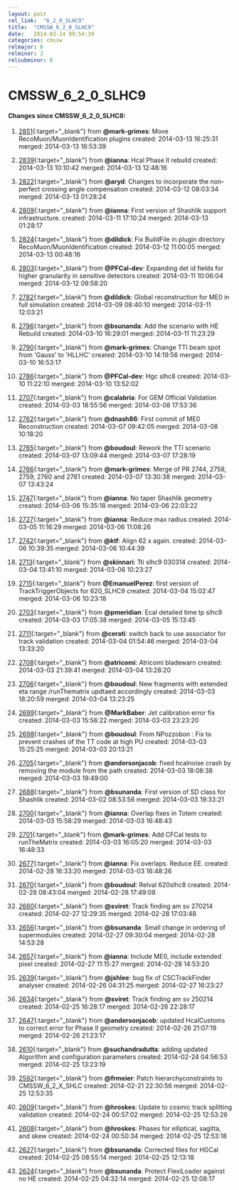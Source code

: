 ```yaml
---
layout: post
rel_link:  "6_2_0_SLHC9"
title:  "CMSSW_6_2_0_SLHC9"
date:   2014-03-14 09:54:39
categories: cmssw
relmajor: 6
relminor: 2
relsubminor: 0
---
```


# CMSSW_6_2_0_SLHC9
#### Changes since CMSSW_6_2_0_SLHC8:

1. [2851](http://github.com/cms-sw/cmssw/pull/2851){:target="_blank"}  from **@mark-grimes**: Move RecoMuon/MuonIdentification plugins created: 2014-03-13 16:25:31 merged: 2014-03-13 16:53:39

2. [2839](http://github.com/cms-sw/cmssw/pull/2839){:target="_blank"}  from **@ianna**: Hcal Phase II rebuild created: 2014-03-13 10:10:42 merged: 2014-03-13 12:48:16

3. [2822](http://github.com/cms-sw/cmssw/pull/2822){:target="_blank"}  from **@aryd**: Changes to incorporate the non-perfect crossing angle compensation created: 2014-03-12 08:03:34 merged: 2014-03-13 01:28:24

4. [2809](http://github.com/cms-sw/cmssw/pull/2809){:target="_blank"}  from **@ianna**: First version of Shashlik support infrastructure. created: 2014-03-11 17:10:24 merged: 2014-03-13 01:28:17

5. [2824](http://github.com/cms-sw/cmssw/pull/2824){:target="_blank"}  from **@dildick**: Fix BuildFile in plugin directory RecoMuon/MuonIdentification created: 2014-03-12 11:00:05 merged: 2014-03-13 00:48:16

6. [2803](http://github.com/cms-sw/cmssw/pull/2803){:target="_blank"}  from **@PFCal-dev**: Expanding det id fields for higher granularity in sensitive detectors created: 2014-03-11 10:06:04 merged: 2014-03-12 09:58:20

7. [2782](http://github.com/cms-sw/cmssw/pull/2782){:target="_blank"}  from **@dildick**: Global reconstruction for ME0 in full simulation created: 2014-03-09 08:40:10 merged: 2014-03-11 12:03:21

8. [2796](http://github.com/cms-sw/cmssw/pull/2796){:target="_blank"}  from **@bsunanda**: Add the scenario with HE Rebuild created: 2014-03-10 16:29:01 merged: 2014-03-11 11:23:29

9. [2790](http://github.com/cms-sw/cmssw/pull/2790){:target="_blank"}  from **@mark-grimes**: Change TTI beam spot from 'Gauss' to 'HLLHC' created: 2014-03-10 14:19:56 merged: 2014-03-10 16:53:17

10. [2786](http://github.com/cms-sw/cmssw/pull/2786){:target="_blank"}  from **@PFCal-dev**: Hgc slhc8 created: 2014-03-10 11:22:10 merged: 2014-03-10 13:52:02

11. [2707](http://github.com/cms-sw/cmssw/pull/2707){:target="_blank"}  from **@calabria**: For GEM Official Validation created: 2014-03-03 18:55:56 merged: 2014-03-08 17:53:36

12. [2762](http://github.com/cms-sw/cmssw/pull/2762){:target="_blank"}  from **@dnash86**: First commit of ME0 Reconstruction created: 2014-03-07 09:42:05 merged: 2014-03-08 10:18:20

13. [2765](http://github.com/cms-sw/cmssw/pull/2765){:target="_blank"}  from **@boudoul**: Rework the TTI scenario created: 2014-03-07 13:09:44 merged: 2014-03-07 17:28:19

14. [2766](http://github.com/cms-sw/cmssw/pull/2766){:target="_blank"}  from **@mark-grimes**: Merge of PR 2744, 2758, 2759, 2760 and 2761 created: 2014-03-07 13:30:38 merged: 2014-03-07 13:43:24

15. [2747](http://github.com/cms-sw/cmssw/pull/2747){:target="_blank"}  from **@ianna**: No taper Shashlik geometry created: 2014-03-06 15:35:18 merged: 2014-03-06 22:03:22

16. [2727](http://github.com/cms-sw/cmssw/pull/2727){:target="_blank"}  from **@ianna**: Reduce max radius created: 2014-03-05 11:16:29 merged: 2014-03-06 11:08:26

17. [2742](http://github.com/cms-sw/cmssw/pull/2742){:target="_blank"}  from **@ktf**: Align 62 x again. created: 2014-03-06 10:39:35 merged: 2014-03-06 10:44:39

18. [2713](http://github.com/cms-sw/cmssw/pull/2713){:target="_blank"}  from **@skinnari**: Tti slhc9 030314 created: 2014-03-04 13:41:10 merged: 2014-03-06 10:23:27

19. [2715](http://github.com/cms-sw/cmssw/pull/2715){:target="_blank"}  from **@EmanuelPerez**: first version of TrackTriggerObjects for 620_SLHC9 created: 2014-03-04 15:02:47 merged: 2014-03-06 10:23:18

20. [2703](http://github.com/cms-sw/cmssw/pull/2703){:target="_blank"}  from **@pmeridian**: Ecal detailed time tp slhc9 created: 2014-03-03 17:05:38 merged: 2014-03-05 15:13:45

21. [2711](http://github.com/cms-sw/cmssw/pull/2711){:target="_blank"}  from **@cerati**: switch back to use associator for track validation created: 2014-03-04 01:54:46 merged: 2014-03-04 13:33:20

22. [2708](http://github.com/cms-sw/cmssw/pull/2708){:target="_blank"}  from **@atricomi**: Atricomi bladewarn created: 2014-03-03 21:39:41 merged: 2014-03-04 13:28:20

23. [2706](http://github.com/cms-sw/cmssw/pull/2706){:target="_blank"}  from **@boudoul**: New fragments with extended eta range /runThematrix updtaed accordingly created: 2014-03-03 18:20:59 merged: 2014-03-04 13:23:25

24. [2699](http://github.com/cms-sw/cmssw/pull/2699){:target="_blank"}  from **@MarkBaber**: Jet calibration error fix created: 2014-03-03 15:56:22 merged: 2014-03-03 23:23:20

25. [2698](http://github.com/cms-sw/cmssw/pull/2698){:target="_blank"}  from **@boudoul**: From NPozzobon : Fix to prevent crashes of the TT code at high PU created: 2014-03-03 15:25:25 merged: 2014-03-03 20:13:21

26. [2705](http://github.com/cms-sw/cmssw/pull/2705){:target="_blank"}  from **@andersonjacob**: fixed hcalnoise crash by removing the module from the path created: 2014-03-03 18:08:38 merged: 2014-03-03 19:49:00

27. [2688](http://github.com/cms-sw/cmssw/pull/2688){:target="_blank"}  from **@bsunanda**: First version of SD class for Shashlik created: 2014-03-02 08:53:56 merged: 2014-03-03 19:33:21

28. [2700](http://github.com/cms-sw/cmssw/pull/2700){:target="_blank"}  from **@ianna**: Overlap fixes in Totem created: 2014-03-03 15:58:29 merged: 2014-03-03 16:48:43

29. [2701](http://github.com/cms-sw/cmssw/pull/2701){:target="_blank"}  from **@mark-grimes**: Add CFCal tests to runTheMatrix created: 2014-03-03 16:05:20 merged: 2014-03-03 16:48:33

30. [2677](http://github.com/cms-sw/cmssw/pull/2677){:target="_blank"}  from **@ianna**: Fix overlaps. Reduce EE. created: 2014-02-28 16:33:20 merged: 2014-03-03 16:48:26

31. [2670](http://github.com/cms-sw/cmssw/pull/2670){:target="_blank"}  from **@boudoul**: Relval 620slhc8 created: 2014-02-28 08:43:04 merged: 2014-02-28 17:49:08

32. [2660](http://github.com/cms-sw/cmssw/pull/2660){:target="_blank"}  from **@sviret**: Track finding am sv 270214 created: 2014-02-27 12:29:35 merged: 2014-02-28 17:03:48

33. [2656](http://github.com/cms-sw/cmssw/pull/2656){:target="_blank"}  from **@bsunanda**: Small change in ordering of supermodules created: 2014-02-27 09:30:04 merged: 2014-02-28 14:53:28

34. [2657](http://github.com/cms-sw/cmssw/pull/2657){:target="_blank"}  from **@ianna**: Include ME0, include extended pixel created: 2014-02-27 11:15:27 merged: 2014-02-28 14:53:20

35. [2639](http://github.com/cms-sw/cmssw/pull/2639){:target="_blank"}  from **@jshlee**: bug fix of CSCTrackFinder analyser created: 2014-02-26 04:31:25 merged: 2014-02-27 16:23:27

36. [2634](http://github.com/cms-sw/cmssw/pull/2634){:target="_blank"}  from **@sviret**: Track finding am sv 250214 created: 2014-02-25 16:28:17 merged: 2014-02-26 22:28:17

37. [2647](http://github.com/cms-sw/cmssw/pull/2647){:target="_blank"}  from **@andersonjacob**: updated HcalCustoms to correct error for Phase II geometry created: 2014-02-26 21:07:19 merged: 2014-02-26 21:23:17

38. [2610](http://github.com/cms-sw/cmssw/pull/2610){:target="_blank"}  from **@suchandradutta**: adding updated Algorithm and configuration parameters created: 2014-02-24 04:56:53 merged: 2014-02-25 13:23:19

39. [2592](http://github.com/cms-sw/cmssw/pull/2592){:target="_blank"}  from **@frmeier**: Patch hierarchyconstraints to CMSSW_6_2_X_SHLC created: 2014-02-21 22:30:56 merged: 2014-02-25 12:53:35

40. [2609](http://github.com/cms-sw/cmssw/pull/2609){:target="_blank"}  from **@hroskes**: Update to cosmic track splitting validation created: 2014-02-24 00:57:02 merged: 2014-02-25 12:53:26

41. [2608](http://github.com/cms-sw/cmssw/pull/2608){:target="_blank"}  from **@hroskes**: Phases for elliptical, sagitta, and skew created: 2014-02-24 00:50:34 merged: 2014-02-25 12:53:18

42. [2627](http://github.com/cms-sw/cmssw/pull/2627){:target="_blank"}  from **@bsunanda**: Corrected files for HGCal created: 2014-02-25 08:55:14 merged: 2014-02-25 12:13:18

43. [2624](http://github.com/cms-sw/cmssw/pull/2624){:target="_blank"}  from **@bsunanda**: Protect FlexiLoader against no HE created: 2014-02-25 04:32:14 merged: 2014-02-25 12:08:17

